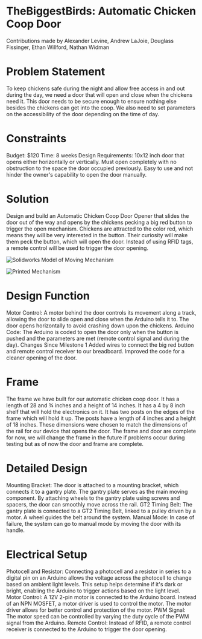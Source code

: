 # TheBiggestBirds: Automatic Chicken Coop Door

Contributions made by Alexander Levine, Andrew LaJoie, Douglass Fissinger, Ethan Willford, Nathan Widman

# Problem Statement
To keep chickens safe during the night and allow free access in and out during the day, we need a door that will open and close when the chickens need it. This door needs to be secure enough to ensure nothing else besides the chickens can get into the coop. We also need to set parameters on the accessibility of the door depending on the time of day.

# Constraints
Budget: $120
Time: 8 weeks
Design Requirements:
10x12 inch door that opens either horizontally or vertically.
Must open completely with no obstruction to the space the door occupied previously.
Easy to use and not hinder the owner's capability to open the door manually.
# Solution
Design and build an Automatic Chicken Coop Door Opener that slides the door out of the way and opens by the chickens pecking a big red button to trigger the open mechanism. Chickens are attracted to the color red, which means they will be very interested in the button. Their curiosity will make them peck the button, which will open the door. Instead of using RFID tags, a remote control will be used to trigger the door opening.

![Solidworks Model of Moving Mechanism](https://drive.google.com/uc?export=view&id=1lRBZdM5yMjuBbjFVy8u6nn7dCYLygRdw)

![Printed Mechanism](https://drive.google.com/uc?export=view&id=1sxl_w3hVd5d3YOmI2OPnTvBo4U8zogsS)

# Design Function
Motor Control: A motor behind the door controls its movement along a track, allowing the door to slide open and close when the Arduino tells it to. The door opens horizontally to avoid crashing down upon the chickens.
Arduino Code: The Arduino is coded to open the door only when the button is pushed and the parameters are met (remote control signal and during the day).
Changes Since Milestone 1
Added wires to connect the big red button and remote control receiver to our breadboard.
Improved the code for a cleaner opening of the door.

# Frame
The frame we have built for our automatic chicken coop door. It has a length of 28 and ¾ inches and a height of 14 inches. It has a 4 by 8 inch shelf that will hold the electronics on it. It has two posts on the edges of the frame which will hold it up. The posts have a length of 4 inches and a height of 18 inches. These dimensions were chosen to match the dimensions of the rail for our device that opens the door. The frame and door are complete for now, we will change the frame in the future if problems occur during testing but as of now the door and frame are complete.

# Detailed Design
Mounting Bracket: The door is attached to a mounting bracket, which connects it to a gantry plate. The gantry plate serves as the main moving component. By attaching wheels to the gantry plate using screws and spacers, the door can smoothly move across the rail.
GT2 Timing Belt: The gantry plate is connected to a GT2 Timing Belt, linked to a pulley driven by a motor. A wheel guides the belt around the system.
Manual Mode: In case of failure, the system can go to manual mode by moving the door with its handle.

# Electrical Setup
Photocell and Resistor: Connecting a photocell and a resistor in series to a digital pin on an Arduino allows the voltage across the photocell to change based on ambient light levels. This setup helps determine if it's dark or bright, enabling the Arduino to trigger actions based on the light level.
Motor Control: A 12V 2-pin motor is connected to the Arduino board. Instead of an NPN MOSFET, a motor driver is used to control the motor. The motor driver allows for better control and protection of the motor.
PWM Signal: The motor speed can be controlled by varying the duty cycle of the PWM signal from the Arduino.
Remote Control: Instead of RFID, a remote control receiver is connected to the Arduino to trigger the door opening.

